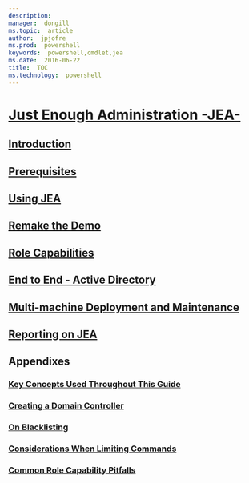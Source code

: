 ```yaml
---
description:  
manager:  dongill
ms.topic:  article
author:  jpjofre
ms.prod:  powershell
keywords:  powershell,cmdlet,jea
ms.date:  2016-06-22
title:  TOC
ms.technology:  powershell
---
```


# [Just Enough Administration -JEA-](README.md)
##  [Introduction](introduction.md)
##  [Prerequisites](prerequisites.md)
##  [Using JEA](using-jea.md)
##  [Remake the Demo](remake-the-demo-endpoint.md)
##  [Role Capabilities](role-capabilities.md)
##  [End to End - Active Directory](end-to-end---active-directory.md)
##  [Multi-machine Deployment and Maintenance](multi-machine-deployment-and-maintenance.md)
##  [Reporting on JEA](reporting-on-jea.md)
##  Appendixes
###  [Key Concepts Used Throughout This Guide](key-concepts-used-throughout-this-guide.md)  
###  [Creating a Domain Controller](creating-a-domain-controller.md)  
###  [On Blacklisting](on-blacklisting.md)  
###  [Considerations When Limiting Commands](considerations-when-limiting-commands.md)  
###  [Common Role Capability Pitfalls](common-role-capability-pitfalls.md)

